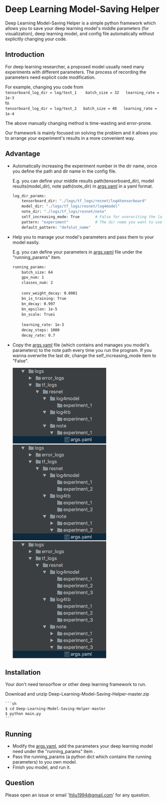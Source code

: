 # Deep Learning Model-Saving Helper

Deep Learning Model-Saving Helper is a simple python framework which allows you to save your deep learning model's middle parameters (for visualization), deep learning model, and config file automatically without explicitly changing your code.


## Introduction

For deep learning researcher, a proposed model usually need many experiments with different parameters. The process of recording the parameters need explicit code modification. 

For example, changing you code from  
    `tensorboard_log_dir = log/test_1   
    batch_size = 32  
    learning_rate = 1e-3`  
to  
    `
    tensorboard_log_dir = log/test_2  
    batch_size = 40  
    learning_rate = 1e-4  
    `

The above manually changing method is time-wasting and error-prone.

Our framework is mainly focused on solving the problem and it allows you to arrange your experiment's results in a more convenient way.


## Advantage

  - Automatically increasing the experiment number in the dir name, once you define the path and dir name in the config file. 

    E.g. you can define your middle results path(tensorboard_dir), model results(model_dir), note path(note_dir) in [args.yaml](https://github.com/CaptainWilliam/Deep-Learning-Model-Saving-Helper/blob/master/conf/args.yaml) in a yaml format.
    
    ```sh
    log_dir_params:
        tensorboard_dir: "./logs/tf_logs/resnet/log4tensorboard"
        model_dir: "./logs/tf_logs/resnet/log4model"
        note_dir: "./logs/tf_logs/resnet/note"
        self_increasing_mode: True       # False for overwriting the last dir
        pattern: "experiment"            # The dir name you want to use
        default_pattern: "defalut_name"
    ```
    
  - Help you to manage your model's parameters and pass them to your model easily.
 
    E.g. you can define your parameters in [args.yaml](https://github.com/CaptainWilliam/Deep-Learning-Model-Saving-Helper/blob/master/conf/args.yaml) file under the "running_params" item.
    
    ```sh
    running_params:
        batch_size: 64
        gpu_num: 1
        classes_num: 2
        
        conv_weight_decay: 0.0001
        bn_is_training: True
        bn_decay: 0.997
        bn_epsilon: 1e-5
        bn_scale: Truei
    
        learning_rate: 1e-3
        decay_steps: 1000
        decay_rate: 0.7
    ```
    
  - Copy the [args.yaml](https://github.com/CaptainWilliam/Deep-Learning-Model-Saving-Helper/blob/master/conf/args.yaml) file (which contains and manages you model's parameters) to the note path every time you run the program. If you wanna overwrite the last dir, change the self_increasing_mode item to "False".
    
    <img src="https://github.com/CaptainWilliam/StrawHat/blob/master/readme_pics/1.png" width="300"/>
    
    <img src="https://github.com/CaptainWilliam/StrawHat/blob/master/readme_pics/2.png" width="300"/>  
    
    <img src="https://github.com/CaptainWilliam/StrawHat/blob/master/readme_pics/3.png" width="300"/>  


## Installation

Your don't need tensorflow or other deep learning framework to run.

Download and unzip Deep-Learning-Model-Saving-Helper-master.zip

    ```sh
    $ cd Deep-Learning-Model-Saving-Helper-master
    $ python main.py
    ```

## Running

 - Modify the [args.yaml](https://github.com/CaptainWilliam/Deep-Learning-Model-Saving-Helper/blob/master/conf/args.yaml), add the parameters your deep learning model need under the "running_params" item .
 - Pass the running_params (a python dict which contains the running parameters) to you own model.
 - Finish you model, and run it.
 
 
## Question

Please open an issue or email 'lhliu1994@gmail.com' for any question.

